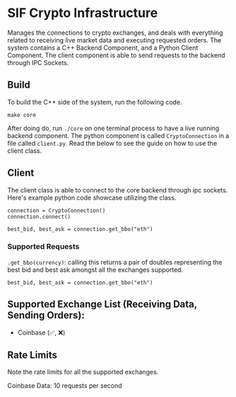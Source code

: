 # SIF Crypto Infrastructure

Manages the connections to crypto exchanges, and deals with everything related to receiving live market data and executing requested orders. The system contains a C++ Backend Component, and a Python Client Component. The client component is able to send requests to the backend through IPC Sockets.

## Build
To build the C++ side of the system, run the following code.
```
make core
```
After doing do, run `./core` on one terminal process to have a live running backend component. The python component is called `CryptoConnection` in a file called `client.py`. Read the below to see the guide on how to use the client class.

## Client
The client class is able to connect to the core backend through ipc sockets. Here's example python code showcase utilizing the class. 

```
connection = CryptoConnection()
connection.connect()

best_bid, best_ask = connection.get_bbo("eth")
```

### Supported Requests
`.get_bbo(currency)`: calling this returns a pair of doubles representing the best bid and best ask amongst all the exchanges supported.
```
best_bid, best_ask = connection.get_bbo("eth")
```


## Supported Exchange List (Receiving Data, Sending Orders):
- Coinbase (✅, ❌)


## Rate Limits
Note the rate limits for all the supported exchanges.

Coinbase Data: 10 requests per second
